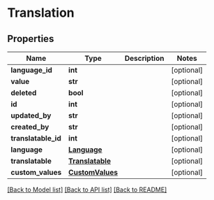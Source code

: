 # Translation

## Properties
Name | Type | Description | Notes
------------ | ------------- | ------------- | -------------
**language_id** | **int** |  | [optional] 
**value** | **str** |  | [optional] 
**deleted** | **bool** |  | [optional] 
**id** | **int** |  | [optional] 
**updated_by** | **str** |  | [optional] 
**created_by** | **str** |  | [optional] 
**translatable_id** | **int** |  | [optional] 
**language** | [**Language**](Language.md) |  | [optional] 
**translatable** | [**Translatable**](Translatable.md) |  | [optional] 
**custom_values** | [**CustomValues**](CustomValues.md) |  | [optional] 

[[Back to Model list]](../README.md#documentation-for-models) [[Back to API list]](../README.md#documentation-for-api-endpoints) [[Back to README]](../README.md)

